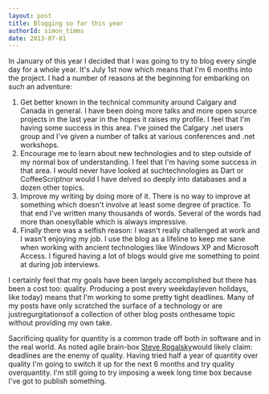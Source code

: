 ```yaml
---
layout: post
title: Blogging so far this year
authorId: simon_timms
date: 2013-07-01
---
```


In January of this year I decided that I was going to try to blog every single day for a whole year. It's July 1st now which means that I'm 6 months into the project. I had a number of reasons at the beginning for embarking on such an adventure:

1. Get better known in the technical community around Calgary and Canada in general. I have been doing more talks and more open source projects in the last year in the hopes it raises my profile. I feel that I'm having some success in this area. I've joined the Calgary .net users group and I've given a number of talks at various conferences and .net workshops.
2. Encourage me to learn about new technologies and to step outside of my normal box of understanding. I feel that I'm having some success in that area. I would never have looked at suchtechnologies as Dart or CoffeeScriptnor would I have delved so deeply into databases and a dozen other topics.
3. Improve my writing by doing more of it. There is no way to improve at something which doesn't involve at least some degree of practice. To that end I've written many thousands of words. Several of the words had more than onesyllable which is always impressive.
4. Finally there was a selfish reason: I wasn't really challenged at work and I wasn't enjoying my job. I use the blog as a lifeline to keep me sane when working with ancient technologies like Windows XP and Microsoft Access. I figured having a lot of blogs would give me something to point at during job interviews.

I certainly feel that my goals have been largely accomplished but there has been a cost too: quality. Producing a post every weekday(even holidays, like today) means that I'm working to some pretty tight deadlines. Many of my posts have only scratched the surface of a technology or are justregurgitationsof a collection of other blog posts onthesame topic without providing my own take.

Sacrificing quality for quantity is a common trade off both in software and in the real world. As noted agile brain-box [Steve Rogalsky](http://winnipegagilist.blogspot.ca/)would likely claim: deadlines are the enemy of quality. Having tried half a year of quantity over quality I'm going to switch it up for the next 6 months and try quality overquantity. I'm still going to try imposing a week long time box because I've got to publish something.



